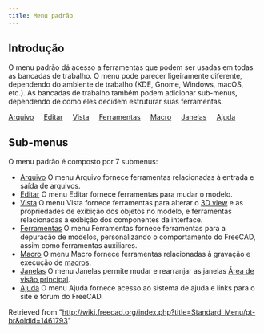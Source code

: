 ```yaml
---
title: Menu padrão
---
```

## Introdução

O menu padrão dá acesso a ferramentas que podem ser usadas em todas as bancadas de trabalho. O menu pode parecer ligeiramente diferente, dependendo do ambiente de trabalho (KDE, Gnome, Windows, macOS, etc.). As bancadas de trabalho também podem adicionar sub-menus, dependendo de como eles decidem estruturar suas ferramentas.

[Arquivo](/Std_File_Menu/pt-br "Std File Menu/pt-br")
   
[Editar](/Std_Edit_Menu/pt-br "Std Edit Menu/pt-br")
   
[Vista](/Std_View_Menu/pt-br "Std View Menu/pt-br")
   
[Ferramentas](/Std_Tools_Menu/pt-br "Std Tools Menu/pt-br")
   
[Macro](/Std_Macro_Menu/pt-br "Std Macro Menu/pt-br")
   
[Janelas](/Std_Windows_Menu/pt-br "Std Windows Menu/pt-br")
   
[Ajuda](/Std_Help_Menu/pt-br "Std Help Menu/pt-br")

## Sub-menus

O menu padrão é composto por 7 submenus:

* [Arquivo](/Std_File_Menu/pt-br "Std File Menu/pt-br") O menu Arquivo fornece ferramentas relacionadas à entrada e saída de arquivos.
* [Editar](/Std_Edit_Menu/pt-br "Std Edit Menu/pt-br") O menu Editar fornece ferramentas para mudar o modelo.
* [Vista](/Std_View_Menu/pt-br "Std View Menu/pt-br") O menu Vista fornece ferramentas para alterar o [3D view](/3D_view/pt-br "3D view/pt-br") e as propriedades de exibição dos objetos no modelo, e ferramentas relacionadas à exibição dos componentes da interface.
* [Ferramentas](/Std_Tools_Menu/pt-br "Std Tools Menu/pt-br") O menu Ferramentas fornece ferramentas para a depuração de modelos, personalizando o comportamento do FreeCAD, assim como ferramentas auxiliares.
* [Macro](/Std_Macro_Menu/pt-br "Std Macro Menu/pt-br") O menu Macro fornece ferramentas relacionadas à gravação e execução de [macros](/Macros/pt-br "Macros/pt-br").
* [Janelas](/Std_Windows_Menu/pt-br "Std Windows Menu/pt-br") O menu Janelas permite mudar e rearranjar as janelas [Área de visão principal](/Main_view_area/pt-br "Main view area/pt-br").
* [Ajuda](/Std_Help_Menu/pt-br "Std Help Menu/pt-br") O menu Ajuda fornece acesso ao sistema de ajuda e links para o site e fórum do FreeCAD.

Retrieved from "<http://wiki.freecad.org/index.php?title=Standard_Menu/pt-br&oldid=1461793>"